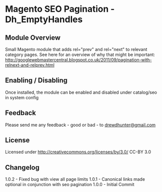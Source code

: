 Magento SEO Pagination - Dh_EmptyHandles
================================

Module Overview
-------------------------
Small Magento module that adds rel="prev" and rel="next" to relevant category pages. See here for an overview of why that might be important: http://googlewebmastercentral.blogspot.co.uk/2011/09/pagination-with-relnext-and-relprev.html


Enabling / Disabling
-------------------------
Once installed, the module can be enabled and disabled under catalog/seo in system config


Feedback
-------------------------
Please send me any feedback - good or bad - to drewdhunter@gmail.com


License
-------------------------
Licensed under http://creativecommons.org/licenses/by/3.0/ CC-BY 3.0


Changelog
-------------------------
1.0.2 - Fixed bug with view all page limits
1.0.1 - Canonical links made optional in conjunction with seo pagination
1.0.0 - Initial Commit